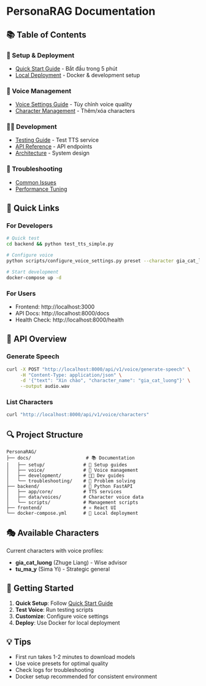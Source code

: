 # PersonaRAG Documentation

## 📚 Table of Contents

### 🚀 Setup & Deployment

- [Quick Start Guide](setup/quick-start.md) - Bắt đầu trong 5 phút
- [Local Deployment](setup/local-deployment.md) - Docker & development setup

### 🎤 Voice Management

- [Voice Settings Guide](voice/voice-settings.md) - Tùy chỉnh voice quality
- [Character Management](voice/character-management.md) - Thêm/xóa characters

### 👨‍💻 Development

- [Testing Guide](development/testing.md) - Test TTS service
- [API Reference](development/api-reference.md) - API endpoints
- [Architecture](development/architecture.md) - System design

### 🔧 Troubleshooting

- [Common Issues](troubleshooting/common-issues.md)
- [Performance Tuning](troubleshooting/performance.md)

## 🎯 Quick Links

### For Developers

```bash
# Quick test
cd backend && python test_tts_simple.py

# Configure voice
python scripts/configure_voice_settings.py preset --character gia_cat_luong

# Start development
docker-compose up -d
```

### For Users

- Frontend: http://localhost:3000
- API Docs: http://localhost:8000/docs
- Health Check: http://localhost:8000/health

## 📖 API Overview

### Generate Speech

```bash
curl -X POST "http://localhost:8000/api/v1/voice/generate-speech" \
     -H "Content-Type: application/json" \
     -d '{"text": "Xin chào", "character_name": "gia_cat_luong"}' \
     --output audio.wav
```

### List Characters

```bash
curl "http://localhost:8000/api/v1/voice/characters"
```

## 🔍 Project Structure

```
PersonaRAG/
├── docs/                    # 📚 Documentation
│   ├── setup/              # 🚀 Setup guides
│   ├── voice/              # 🎤 Voice management
│   ├── development/        # 👨‍💻 Dev guides
│   └── troubleshooting/    # 🔧 Problem solving
├── backend/                # 🐍 Python FastAPI
│   ├── app/core/           # TTS services
│   ├── data/voices/        # Character voice data
│   └── scripts/            # Management scripts
├── frontend/               # ⚛️ React UI
└── docker-compose.yml      # 🐳 Local deployment
```

## 🎭 Available Characters

Current characters with voice profiles:

- **gia_cat_luong** (Zhuge Liang) - Wise advisor
- **tu_ma_y** (Sima Yi) - Strategic general

## 🚀 Getting Started

1. **Quick Setup**: Follow [Quick Start Guide](setup/quick-start.md)
2. **Test Voice**: Run testing scripts
3. **Customize**: Configure voice settings
4. **Deploy**: Use Docker for local deployment

## 💡 Tips

- First run takes 1-2 minutes to download models
- Use voice presets for optimal quality
- Check logs for troubleshooting
- Docker setup recommended for consistent environment
